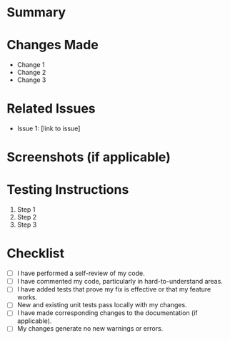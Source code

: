 # Summary

<!-- Provide a short summary explaining the purpose of this pull request. -->

# Changes Made

<!-- List the changes that were made in this pull request. -->

- Change 1
- Change 2
- Change 3

# Related Issues

<!-- List any related issues or tickets, including links to them. -->

- Issue 1: [link to issue]

# Screenshots (if applicable)

<!-- If there are any visual changes, provide screenshots or GIFs. -->

# Testing Instructions

<!-- Describe the steps needed to test this pull request. -->

1. Step 1
2. Step 2
3. Step 3

# Checklist

<!-- Ensure that your pull request meets the following requirements. -->

- [ ] I have performed a self-review of my code.
- [ ] I have commented my code, particularly in hard-to-understand areas.
- [ ] I have added tests that prove my fix is effective or that my feature works.
- [ ] New and existing unit tests pass locally with my changes.
- [ ] I have made corresponding changes to the documentation (if applicable).
- [ ] My changes generate no new warnings or errors.
